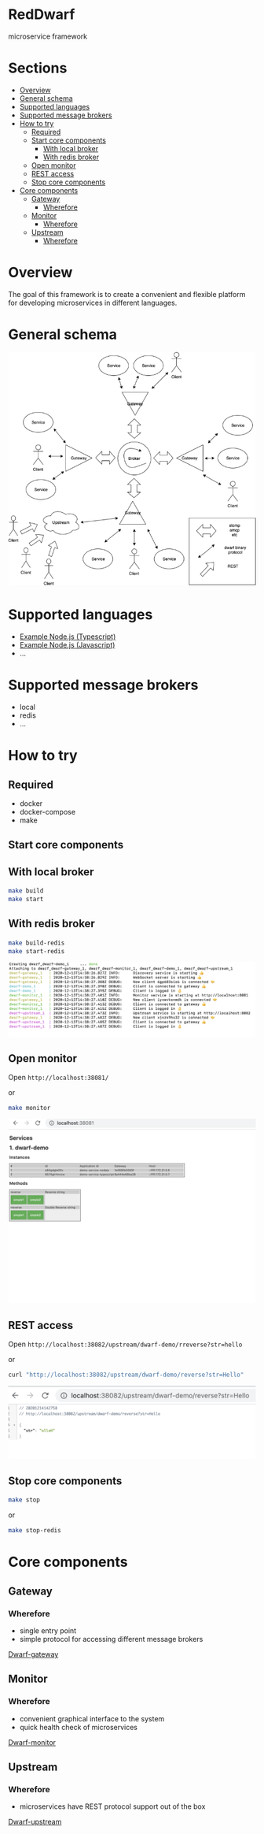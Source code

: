 RedDwarf
========
microservice framework

# Sections

* [Overview](#overview)
* [General schema](#general-schema)
* [Supported languages](#supported-languages)
* [Supported message brokers](#supported-message-brokers)
* [How to try](#how-to-try)
  * [Required](#required)
  * [Start core components](#start-core-components)
    * [With local broker](#with-local-broker)
    * [With redis broker](#with-redis-broker)
  * [Open monitor](#open-monitor)
  * [REST access](#rest-access)
  * [Stop core components](#stop-core-components)
* [Core components](#core-components)
  * [Gateway](#gateway)
    * [Wherefore](#wherefore)
  * [Monitor](#monitor)
    * [Wherefore](#wherefore-1)
  * [Upstream](#upstream)
    * [Wherefore](#wherefore-2)

# Overview

The goal of this framework is to create a convenient and flexible platform for developing microservices in different languages.

# General schema

![Dwarf](images/dwarf.png)

# Supported languages

  - [Example Node.js (Typescript)](packages/demo-typescript/readme.md)
  - [Example Node.js (Javascript)](packages/demo-nodejs/readme.md)
  - ...


# Supported message brokers

  - local
  - redis
  - ...


# How to try

## Required

 - docker
 - docker-compose
 - make


## Start core components

## With local broker

```sh
make build
make start
```

## With redis broker

```sh
make build-redis
make start-redis
```


![Dwarf start](/images/dwarf-start.png)


## Open monitor

Open `http://localhost:38081/`

or

```sh
make monitor
```


![Dwarf monitor](/images/dwarf-monitor.png)


## REST access

Open `http://localhost:38082/upstream/dwarf-demo/rreverse?str=hello`

or

```sh
curl "http://localhost:38082/upstream/dwarf-demo/reverse?str=Hello"
```


![Dwarf upstream](/images/dwarf-upstream.png)


## Stop core components

```sh
make stop
```

or

```sh
make stop-redis
```

# Core components


## Gateway


### Wherefore

  * single entry point
  * simple protocol for accessing different message brokers


[Dwarf-gateway](packages/gateway/readme.md)


## Monitor


### Wherefore

  * сonvenient graphical interface to the system
  * quick health check of microservices


[Dwarf-monitor](packages/monitor/readme.md)


## Upstream


### Wherefore

  * microservices have REST protocol support out of the box


[Dwarf-upstream](packages/upstream/readme.md)
